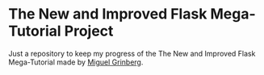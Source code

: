 # The New and Improved Flask Mega-Tutorial Project

Just a repository to keep my progress of the The New and Improved Flask Mega-Tutorial made by [Miguel Grinberg](https://github.com/miguelgrinberg).